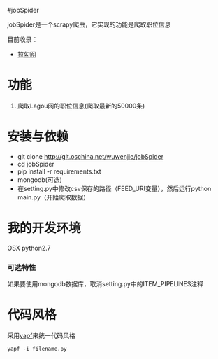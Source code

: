 #jobSpider

jobSpider是一个scrapy爬虫，它实现的功能是爬取职位信息

目前收录：

*  [拉勾网](https://www.lagou.com)


# 功能
1. 爬取Lagou网的职位信息(爬取最新的50000条)



# 安装与依赖
*  git clone http://git.oschina.net/wuwenjie/jobSpider
*  cd jobSpider
*  pip install -r requirements.txt
*  mongodb(可选)
*  在setting.py中修改csv保存的路径（FEED_URI变量），然后运行python main.py（开始爬取数据）


# 我的开发环境
OSX python2.7


### 可选特性

如果要使用mongodb数据库，取消setting.py中的ITEM_PIPELINES注释

#  代码风格
采用[yapf](https://github.com/google/yapf)来统一代码风格

`yapf -i filename.py`

